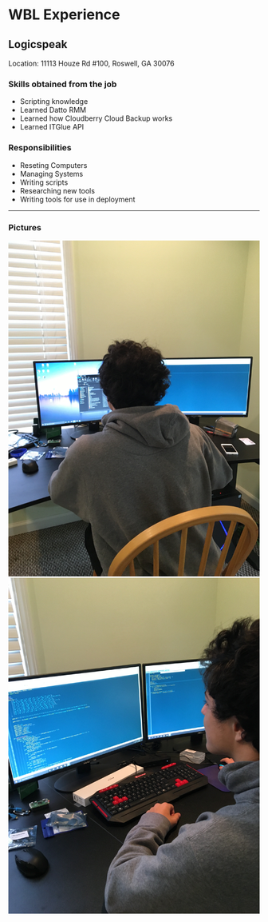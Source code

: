 # WBL Experience
## Logicspeak

Location: 11113 Houze Rd #100, Roswell, GA 30076

### Skills obtained from the job
- Scripting knowledge
- Learned Datto RMM
- Learned how Cloudberry Cloud Backup works
- Learned ITGlue API

### Responsibilities
- Reseting Computers
- Managing Systems
- Writing scripts
- Researching new tools
- Writing tools for use in deployment

* * *
### Pictures
![work1](assets/work1.jpeg)
![work2](assets/work2.jpeg)
